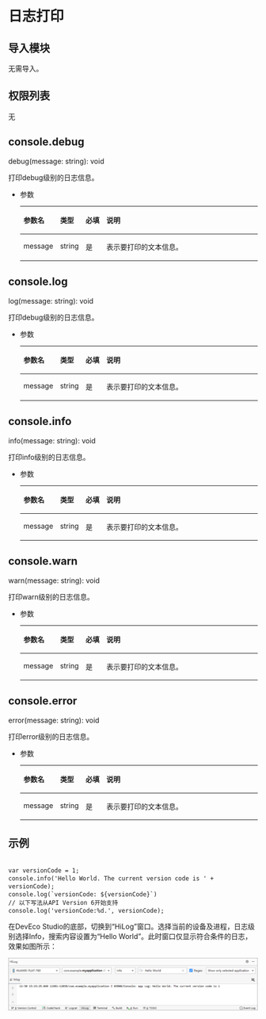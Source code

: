 # 日志打印<a name="ZH-CN_TOPIC_0000001127284842"></a>

## 导入模块<a name="s56d19203690d4782bfc74069abb6bd71"></a>

无需导入。

## 权限列表<a name="section11257113618419"></a>

无

## console.debug<a name="s298a3cf59a3b470dbb0742706102ced7"></a>

debug\(message: string\): void

打印debug级别的日志信息。

-   参数

    <a name="t87748b0ba4e648079d53f9deccf4bfb2"></a>
    <table><thead align="left"><tr id="rc5033ad045c14c2e806d59041aab002c"><th class="cellrowborder" valign="top" width="12%" id="mcps1.1.5.1.1"><p id="acf783ab6043e4ee1a7bb73b73a091e0b"><a name="acf783ab6043e4ee1a7bb73b73a091e0b"></a><a name="acf783ab6043e4ee1a7bb73b73a091e0b"></a>参数名</p>
    </th>
    <th class="cellrowborder" valign="top" width="9%" id="mcps1.1.5.1.2"><p id="a6736505551534b819d5a6376065a25f6"><a name="a6736505551534b819d5a6376065a25f6"></a><a name="a6736505551534b819d5a6376065a25f6"></a>类型</p>
    </th>
    <th class="cellrowborder" valign="top" width="9%" id="mcps1.1.5.1.3"><p id="ac15c2a3de0e046af917cf09b48b3b46d"><a name="ac15c2a3de0e046af917cf09b48b3b46d"></a><a name="ac15c2a3de0e046af917cf09b48b3b46d"></a>必填</p>
    </th>
    <th class="cellrowborder" valign="top" width="70%" id="mcps1.1.5.1.4"><p id="aeb94b88e78974288bab1b4940b50c840"><a name="aeb94b88e78974288bab1b4940b50c840"></a><a name="aeb94b88e78974288bab1b4940b50c840"></a>说明</p>
    </th>
    </tr>
    </thead>
    <tbody><tr id="r95c56d5cd62d4b518c3e7a3f158ed7fe"><td class="cellrowborder" valign="top" width="12%" headers="mcps1.1.5.1.1 "><p id="a7af41aec9a404f418202d90c61774825"><a name="a7af41aec9a404f418202d90c61774825"></a><a name="a7af41aec9a404f418202d90c61774825"></a>message</p>
    </td>
    <td class="cellrowborder" valign="top" width="9%" headers="mcps1.1.5.1.2 "><p id="aed6ae868d61349afa8f0e250108f8e47"><a name="aed6ae868d61349afa8f0e250108f8e47"></a><a name="aed6ae868d61349afa8f0e250108f8e47"></a>string</p>
    </td>
    <td class="cellrowborder" valign="top" width="9%" headers="mcps1.1.5.1.3 "><p id="ab72ac8cc02e34da4b717ca144fc521c1"><a name="ab72ac8cc02e34da4b717ca144fc521c1"></a><a name="ab72ac8cc02e34da4b717ca144fc521c1"></a>是</p>
    </td>
    <td class="cellrowborder" valign="top" width="70%" headers="mcps1.1.5.1.4 "><p id="ac53e6549d32f413e9c51cd8a53f4650a"><a name="ac53e6549d32f413e9c51cd8a53f4650a"></a><a name="ac53e6549d32f413e9c51cd8a53f4650a"></a>表示要打印的文本信息。</p>
    </td>
    </tr>
    </tbody>
    </table>


## console.log<a name="section146351482051"></a>

log\(message: string\): void

打印debug级别的日志信息。

-   参数

    <a name="table1852992312613"></a>
    <table><thead align="left"><tr id="row953019231468"><th class="cellrowborder" valign="top" width="12%" id="mcps1.1.5.1.1"><p id="p353020231164"><a name="p353020231164"></a><a name="p353020231164"></a>参数名</p>
    </th>
    <th class="cellrowborder" valign="top" width="9%" id="mcps1.1.5.1.2"><p id="p15301423361"><a name="p15301423361"></a><a name="p15301423361"></a>类型</p>
    </th>
    <th class="cellrowborder" valign="top" width="9%" id="mcps1.1.5.1.3"><p id="p853022316618"><a name="p853022316618"></a><a name="p853022316618"></a>必填</p>
    </th>
    <th class="cellrowborder" valign="top" width="70%" id="mcps1.1.5.1.4"><p id="p1953072310614"><a name="p1953072310614"></a><a name="p1953072310614"></a>说明</p>
    </th>
    </tr>
    </thead>
    <tbody><tr id="row6530823560"><td class="cellrowborder" valign="top" width="12%" headers="mcps1.1.5.1.1 "><p id="p135301231364"><a name="p135301231364"></a><a name="p135301231364"></a>message</p>
    </td>
    <td class="cellrowborder" valign="top" width="9%" headers="mcps1.1.5.1.2 "><p id="p15530523265"><a name="p15530523265"></a><a name="p15530523265"></a>string</p>
    </td>
    <td class="cellrowborder" valign="top" width="9%" headers="mcps1.1.5.1.3 "><p id="p165301323567"><a name="p165301323567"></a><a name="p165301323567"></a>是</p>
    </td>
    <td class="cellrowborder" valign="top" width="70%" headers="mcps1.1.5.1.4 "><p id="p853019231265"><a name="p853019231265"></a><a name="p853019231265"></a>表示要打印的文本信息。</p>
    </td>
    </tr>
    </tbody>
    </table>


## console.info<a name="section93434457711"></a>

info\(message: string\): void

打印info级别的日志信息。

-   参数

    <a name="table611782915816"></a>
    <table><thead align="left"><tr id="row1211714291989"><th class="cellrowborder" valign="top" width="12%" id="mcps1.1.5.1.1"><p id="p41174291587"><a name="p41174291587"></a><a name="p41174291587"></a>参数名</p>
    </th>
    <th class="cellrowborder" valign="top" width="9%" id="mcps1.1.5.1.2"><p id="p711715295817"><a name="p711715295817"></a><a name="p711715295817"></a>类型</p>
    </th>
    <th class="cellrowborder" valign="top" width="9%" id="mcps1.1.5.1.3"><p id="p101171729289"><a name="p101171729289"></a><a name="p101171729289"></a>必填</p>
    </th>
    <th class="cellrowborder" valign="top" width="70%" id="mcps1.1.5.1.4"><p id="p17117162911815"><a name="p17117162911815"></a><a name="p17117162911815"></a>说明</p>
    </th>
    </tr>
    </thead>
    <tbody><tr id="row411762913814"><td class="cellrowborder" valign="top" width="12%" headers="mcps1.1.5.1.1 "><p id="p111178291284"><a name="p111178291284"></a><a name="p111178291284"></a>message</p>
    </td>
    <td class="cellrowborder" valign="top" width="9%" headers="mcps1.1.5.1.2 "><p id="p91181929284"><a name="p91181929284"></a><a name="p91181929284"></a>string</p>
    </td>
    <td class="cellrowborder" valign="top" width="9%" headers="mcps1.1.5.1.3 "><p id="p12118152919810"><a name="p12118152919810"></a><a name="p12118152919810"></a>是</p>
    </td>
    <td class="cellrowborder" valign="top" width="70%" headers="mcps1.1.5.1.4 "><p id="p18118112910811"><a name="p18118112910811"></a><a name="p18118112910811"></a>表示要打印的文本信息。</p>
    </td>
    </tr>
    </tbody>
    </table>


## console.warn<a name="section1363520541678"></a>

warn\(message: string\): void

打印warn级别的日志信息。

-   参数

    <a name="table2396103815819"></a>
    <table><thead align="left"><tr id="row13396183810811"><th class="cellrowborder" valign="top" width="12%" id="mcps1.1.5.1.1"><p id="p3396153815820"><a name="p3396153815820"></a><a name="p3396153815820"></a>参数名</p>
    </th>
    <th class="cellrowborder" valign="top" width="9%" id="mcps1.1.5.1.2"><p id="p13964389819"><a name="p13964389819"></a><a name="p13964389819"></a>类型</p>
    </th>
    <th class="cellrowborder" valign="top" width="9%" id="mcps1.1.5.1.3"><p id="p53961138987"><a name="p53961138987"></a><a name="p53961138987"></a>必填</p>
    </th>
    <th class="cellrowborder" valign="top" width="70%" id="mcps1.1.5.1.4"><p id="p0396238787"><a name="p0396238787"></a><a name="p0396238787"></a>说明</p>
    </th>
    </tr>
    </thead>
    <tbody><tr id="row9396163811811"><td class="cellrowborder" valign="top" width="12%" headers="mcps1.1.5.1.1 "><p id="p33966385817"><a name="p33966385817"></a><a name="p33966385817"></a>message</p>
    </td>
    <td class="cellrowborder" valign="top" width="9%" headers="mcps1.1.5.1.2 "><p id="p639610381280"><a name="p639610381280"></a><a name="p639610381280"></a>string</p>
    </td>
    <td class="cellrowborder" valign="top" width="9%" headers="mcps1.1.5.1.3 "><p id="p0396183816816"><a name="p0396183816816"></a><a name="p0396183816816"></a>是</p>
    </td>
    <td class="cellrowborder" valign="top" width="70%" headers="mcps1.1.5.1.4 "><p id="p039613818815"><a name="p039613818815"></a><a name="p039613818815"></a>表示要打印的文本信息。</p>
    </td>
    </tr>
    </tbody>
    </table>


## console.error<a name="section326012551578"></a>

error\(message: string\): void

打印error级别的日志信息。

-   参数

    <a name="table79914568813"></a>
    <table><thead align="left"><tr id="row899656288"><th class="cellrowborder" valign="top" width="12%" id="mcps1.1.5.1.1"><p id="p39911567816"><a name="p39911567816"></a><a name="p39911567816"></a>参数名</p>
    </th>
    <th class="cellrowborder" valign="top" width="9%" id="mcps1.1.5.1.2"><p id="p099156388"><a name="p099156388"></a><a name="p099156388"></a>类型</p>
    </th>
    <th class="cellrowborder" valign="top" width="9%" id="mcps1.1.5.1.3"><p id="p3992564819"><a name="p3992564819"></a><a name="p3992564819"></a>必填</p>
    </th>
    <th class="cellrowborder" valign="top" width="70%" id="mcps1.1.5.1.4"><p id="p89920561088"><a name="p89920561088"></a><a name="p89920561088"></a>说明</p>
    </th>
    </tr>
    </thead>
    <tbody><tr id="row799956389"><td class="cellrowborder" valign="top" width="12%" headers="mcps1.1.5.1.1 "><p id="p699105614811"><a name="p699105614811"></a><a name="p699105614811"></a>message</p>
    </td>
    <td class="cellrowborder" valign="top" width="9%" headers="mcps1.1.5.1.2 "><p id="p99925618816"><a name="p99925618816"></a><a name="p99925618816"></a>string</p>
    </td>
    <td class="cellrowborder" valign="top" width="9%" headers="mcps1.1.5.1.3 "><p id="p189916561082"><a name="p189916561082"></a><a name="p189916561082"></a>是</p>
    </td>
    <td class="cellrowborder" valign="top" width="70%" headers="mcps1.1.5.1.4 "><p id="p799195610812"><a name="p799195610812"></a><a name="p799195610812"></a>表示要打印的文本信息。</p>
    </td>
    </tr>
    </tbody>
    </table>


## 示例<a name="section738673813104"></a>

```

var versionCode = 1;
console.info('Hello World. The current version code is ' + versionCode);
console.log(`versionCode: ${versionCode}`)
// 以下写法从API Version 6开始支持
console.log('versionCode:%d.', versionCode);
```

在DevEco Studio的底部，切换到“HiLog”窗口。选择当前的设备及进程，日志级别选择Info，搜索内容设置为“Hello World”。此时窗口仅显示符合条件的日志，效果如图所示：

![](figures/打印日志.png)

